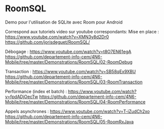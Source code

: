 # RoomSQL

Demo pour l'utilisation de SQLite avec Room pour Android

Correspond aux tutoriels video sur youtube correspondants:
Mise en place :
https://www.youtube.com/watch?v=XMN3y8d2Dr0
https://github.com/jorisdeguet/RoomSQL/

Débogage :
https://www.youtube.com/watch?v=t8O7EN61egA
https://github.com/departement-info-cem/4N6-Mobile/tree/master/Demonstrations/RoomSQL/02-RoomDebug

Transaction :
https://www.youtube.com/watch?v=SB58qEx9XBU
https://github.com/departement-info-cem/4N6-Mobile/tree/master/Demonstrations/RoomSQL/03-RoomTransaction

Performance (index et batch) :
https://www.youtube.com/watch?v=fpdADjOecTw
https://github.com/departement-info-cem/4N6-Mobile/tree/master/Demonstrations/RoomSQL/04-RoomPerformance

Appels asynchrones :
https://www.youtube.com/watch?v=T-iZudCh2xo
https://github.com/departement-info-cem/4N6-Mobile/tree/master/Demonstrations/RoomSQL/05-RoomRxJava
